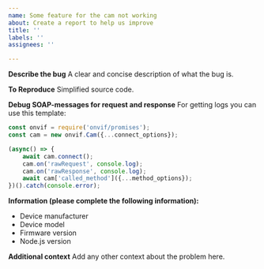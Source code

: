 ```yaml
---
name: Some feature for the cam not working
about: Create a report to help us improve
title: ''
labels: ''
assignees: ''

---
```


**Describe the bug**
A clear and concise description of what the bug is.

**To Reproduce**
Simplified source code.

**Debug SOAP-messages for request and response**
For getting logs you can use this template:
```js
const onvif = require('onvif/promises');
const cam = new onvif.Cam({...connect_options});

(async() => {
	await cam.connect();
	cam.on('rawRequest', console.log);
	cam.on('rawResponse', console.log);
	await cam['called_method']({...method_options});
})().catch(console.error);
```

**Information (please complete the following information):**
 - Device manufacturer
 - Device model
 - Firmware version
 - Node.js version 

**Additional context**
Add any other context about the problem here.
